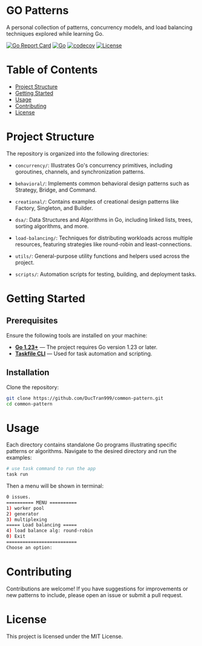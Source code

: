 # GO Patterns

A personal collection of patterns, concurrency models, and load balancing techniques explored while learning Go.

[![Go Report Card](https://goreportcard.com/badge/github.com/DucTran999/common-pattern)](https://goreportcard.com/report/github.com/DucTran999/common-pattern)
[![Go](https://img.shields.io/badge/Go-1.23-blue?logo=go)](https://golang.org)
[![codecov](https://codecov.io/gh/DucTran999/common-pattern/graph/badge.svg?token=5XBMMBKCPD)](https://codecov.io/gh/DucTran999/common-pattern)
[![License](https://img.shields.io/github/license/DucTran999/common-pattern)](LICENSE)

# Table of Contents

- [Project Structure](#project-structure)
- [Getting Started](#getting-started)
- [Usage](#usage)
- [Contributing](#contributing)
- [License](#license)

# Project Structure

The repository is organized into the following directories:

- `concurrency/`: Illustrates Go's concurrency primitives, including goroutines, channels, and synchronization patterns.

- `behavioral/`: Implements common behavioral design patterns such as Strategy, Bridge, and Command.

- `creational/`: Contains examples of creational design patterns like Factory, Singleton, and Builder.

- `dsa/`: Data Structures and Algorithms in Go, including linked lists, trees, sorting algorithms, and more.

- `load-balancing/`: Techniques for distributing workloads across multiple resources, featuring strategies like round-robin and least-connections.

- `utils/`: General-purpose utility functions and helpers used across the project.

- `scripts/`: Automation scripts for testing, building, and deployment tasks.

# Getting Started

## Prerequisites

Ensure the following tools are installed on your machine:

- [**Go 1.23+**](https://go.dev/dl/) — The project requires Go version 1.23 or later.
- [**Taskfile CLI**](https://taskfile.dev/) — Used for task automation and scripting.

## Installation

Clone the repository:

```bash
git clone https://github.com/DucTran999/common-pattern.git
cd common-pattern
```

# Usage

Each directory contains standalone Go programs illustrating specific patterns or algorithms. Navigate to the desired directory and run the examples:

```sh
# use task command to run the app
task run
```

Then a menu will be shown in terminal:

```sh
0 issues.
========== MENU ==========
1) worker pool
2) generator
3) multiplexing
===== Load balancing =====
4) load balance alg: round-robin
0) Exit
==========================
Choose an option:
```

# Contributing

Contributions are welcome! If you have suggestions for improvements or new patterns to include, please open an issue or submit a pull request.

# License

This project is licensed under the MIT License.
